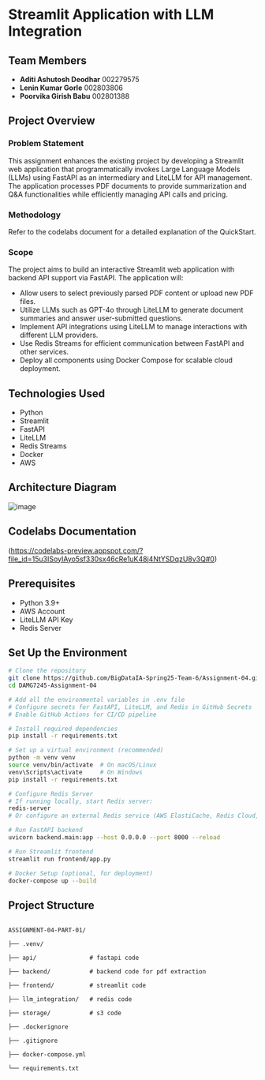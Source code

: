 # Streamlit Application with LLM Integration

## Team Members
- **Aditi Ashutosh Deodhar**  002279575  
- **Lenin Kumar Gorle**       002803806  
- **Poorvika Girish Babu**    002801388  

## Project Overview
### Problem Statement
This assignment enhances the existing project by developing a Streamlit web application that programmatically invokes Large Language Models (LLMs) using FastAPI as an intermediary and LiteLLM for API management. The application processes PDF documents to provide summarization and Q&A functionalities while efficiently managing API calls and pricing.

### Methodology
Refer to the codelabs document for a detailed explanation of the QuickStart.

### Scope
The project aims to build an interactive Streamlit web application with backend API support via FastAPI. The application will:
- Allow users to select previously parsed PDF content or upload new PDF files.
- Utilize LLMs such as GPT-4o through LiteLLM to generate document summaries and answer user-submitted questions.
- Implement API integrations using LiteLLM to manage interactions with different LLM providers.
- Use Redis Streams for efficient communication between FastAPI and other services.
- Deploy all components using Docker Compose for scalable cloud deployment.

## Technologies Used
- Python  
- Streamlit  
- FastAPI  
- LiteLLM  
- Redis Streams  
- Docker  
- AWS  

## Architecture Diagram
![image](https://github.com/user-attachments/assets/e741cbdb-a217-4bfc-ab2e-9b8d22fd9df5)


## Codelabs Documentation
(https://codelabs-preview.appspot.com/?file_id=15u3ISoyIAyo5sf330sx46cRe1uK48j4NtYSDqzU8v3Q#0)

## Prerequisites
- Python 3.9+  
- AWS Account  
- LiteLLM API Key  
- Redis Server  

## Set Up the Environment
```sh
# Clone the repository
git clone https://github.com/BigDataIA-Spring25-Team-6/Assignment-04.git
cd DAMG7245-Assignment-04

# Add all the environmental variables in .env file
# Configure secrets for FastAPI, LiteLLM, and Redis in GitHub Secrets
# Enable GitHub Actions for CI/CD pipeline

# Install required dependencies
pip install -r requirements.txt

# Set up a virtual environment (recommended)
python -m venv venv
source venv/bin/activate  # On macOS/Linux
venv\Scripts\activate     # On Windows
pip install -r requirements.txt

# Configure Redis Server
# If running locally, start Redis server:
redis-server
# Or configure an external Redis service (AWS ElastiCache, Redis Cloud, etc.)

# Run FastAPI backend
uvicorn backend.main:app --host 0.0.0.0 --port 8000 --reload

# Run Streamlit frontend
streamlit run frontend/app.py

# Docker Setup (optional, for deployment)
docker-compose up --build
```

## Project Structure

```

ASSIGNMENT-04-PART-01/

├── .venv/

├── api/               # fastapi code

├── backend/           # backend code for pdf extraction

├── frontend/          # streamlit code

├── llm_integration/   # redis code 

├── storage/           # s3 code

├── .dockerignore

├── .gitignore

├── docker-compose.yml

└── requirements.txt

```
 





